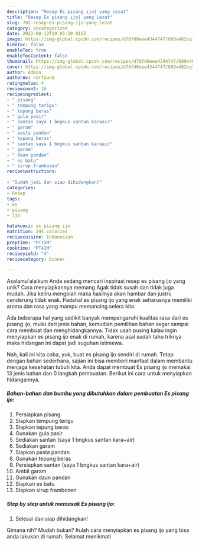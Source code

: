 ```yaml
---
description: "Resep Es pisang ijo{ yang Lezat"
title: "Resep Es pisang ijo{ yang Lezat"
slug: 702-resep-es-pisang-ijo-yang-lezat
category: Uncategorized
date: 2022-08-12T19:05:20.015Z
image: https://img-global.cpcdn.com/recipes/d78fd8eee4344747/680x482cq70/es-pisang-ijo-foto-resep-utama.jpg
hideToc: false
enableToc: true
enableTocContent: false
thumbnail: https://img-global.cpcdn.com/recipes/d78fd8eee4344747/680x482cq70/es-pisang-ijo-foto-resep-utama.jpg
cover: https://img-global.cpcdn.com/recipes/d78fd8eee4344747/680x482cq70/es-pisang-ijo-foto-resep-utama.jpg
author: Admin
authorAv: notfound
ratingvalue: 4
reviewcount: 16
recipeingredient:
- " pisang"
- " tempung terigu"
- " tepung beras"
- " gula pasir"
- " santan saya 1 bngkus santan karaair"
- " garam"
- " pasta pandan"
- " tepung beras"
- " santan saya 1 bngkus santan karaair"
- " garam"
- " daun pandan"
- " es batu"
- " sirup frambozen"
recipeinstructions:

- "Sudah jadi dan siap dihidangkan!"
categories:
- Resep
tags:
- es
- pisang
- ijo

katakunci: es pisang ijo 
nutrition: 244 calories
recipecuisine: Indonesian
preptime: "PT15M"
cooktime: "PT41M"
recipeyield: "4"
recipecategory: Dinner

---
```



Asalamu'alaikum Anda sedang mencari inspirasi resep es pisang ijo yang unik? Cara menyiapkannya memang Agak tidak susah dan tidak juga mudah. Jika keliru mengolah maka hasilnya akan hambar dan justru cenderung tidak enak. Padahal es pisang ijo yang enak seharusnya memiliki aroma dan rasa yang mampu memancing selera kita.




Ada beberapa hal yang sedikit banyak mempengaruhi kualitas rasa dari es pisang ijo, mulai dari jenis bahan, kemudian pemilihan bahan segar sampai cara membuat dan menghidangkannya. Tidak usah pusing kalau ingin menyiapkan es pisang ijo enak di rumah, karena asal sudah tahu triknya maka hidangan ini dapat jadi suguhan istimewa.


Nah, kali ini kita coba, yuk, buat es pisang ijo sendiri di rumah. Tetap dengan bahan sederhana, sajian ini bisa memberi manfaat dalam membantu menjaga kesehatan tubuh kita. Anda dapat membuat Es pisang ijo memakai 13 jenis bahan dan 0 langkah pembuatan. Berikut ini cara untuk menyiapkan hidangannya.

<!--inarticleads1-->

##### Bahan-bahan dan bumbu yang dibutuhkan dalam pembuatan Es pisang ijo:

1. Persiapkan  pisang
1. Siapkan  tempung terigu
1. Siapkan  tepung beras
1. Gunakan  gula pasir
1. Sediakan  santan (saya 1 bngkus santan kara+air)
1. Sediakan  garam
1. Siapkan  pasta pandan
1. Gunakan  tepung beras
1. Persiapkan  santan (saya 1 bngkus santan kara+air)
1. Ambil  garam
1. Gunakan  daun pandan
1. Siapkan  es batu
1. Siapkan  sirup frambozen




<!--inarticleads2-->

##### Step by step untuk memasak Es pisang ijo:


1. Selesai dan siap dihidangkan!



Gimana nih? Mudah bukan? Itulah cara menyiapkan es pisang ijo yang bisa anda lakukan di rumah. Selamat menikmati
